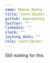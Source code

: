 ```yaml
---
name: Maeve Kenny
title: Contributor
github: maevekenny
twitter: ""
linkedin: ""
slack: ""
joining_date: ""
role: contributor
---
```


Still waiting for this
